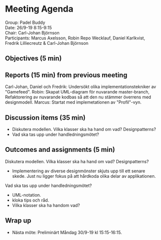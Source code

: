 # Meeting Agenda
Group: Padel Buddy  
Date: 26/9-19 8:15-9:15  
Chair: Carl-Johan Björnson  
Participants: Marcus Axelsson, Robin Repo Wecklauf, Daniel Karlkvist, Fredrik Lilliecreutz & Carl-Johan Björnson

## Objectives (5 min)

## Reports (15 min) from previous meeting

Carl-Johan, Daniel och Fredrik: Undersökt olika implementationstekniker av "Gamefeed".
Robin: Skapat UML-diagram för nuvarande master-branch, Refaktorering av nuvarande kodbas så att den nu stämmer överrens med designmodell.
Marcus: Startat med implemetationen av "Profil"-vyn. 
 
## Discussion items (35 min)
- Diskutera modellen. Vilka klasser ska ha hand om vad? Designpatterns? 
- Vad ska tas upp under handledningsmötet?


## Outcomes and assignments (5 min)
Diskutera modellen. Vilka klasser ska ha hand om vad? Designpatterns?
- Implementering av diverse designmönster skjuts upp till ett senare skede. Just nu ligger fokus på att hårdkoda olika delar av applikationen.  

Vad ska tas upp under handledningsmötet?
  - UML-notation. 
  - kloka tips och råd. 
  - Vilka klasser ska ha handom vad? 


## Wrap up

- Nästa möte: Preliminärt Måndag 30/9-19 kl 15:15-16:15.
